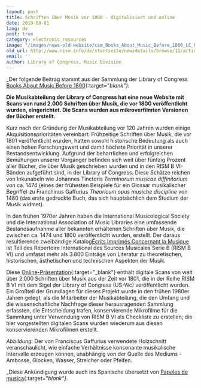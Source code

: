 ```yaml
---
layout: post
title: Schriften über Musik vor 1800 - digitalisiert und online
date: 2019-08-01
lang: de
post: true
category: electronic_resources
image: "/images/news-old-website/csm_Books_About_Music_Before_1800_LC_b26d82da89.jpg"
old_url: http://www.rism.info/de/startseite/newsdetails/browse/11/article/64/books-about-music-before-1800-digitized-and-online.html
email: ''
author: Library of Congress, Music Division
---
```


_Der folgende Beitrag stammt aus der Sammlung der Library of Congress [Books About Music Before 1800](https://www.loc.gov/collections/books-about-music-before-1800/about-this-collection/){:target="_blank"}:_

**Die Musikabteilung der Library of Congress hat eine neue Website mit Scans von rund 2.000 Schriften über Musik, die vor 1800 veröffentlicht wurden, eingerichtet. Die Scans wurden aus mikroverfilmten Versionen der Bücher erstellt.**

Kurz nach der Gründung der Musikabteilung vor 120 Jahren wurden einige Akquisitionsprioritäten vereinbart: Frühzeitige Schriften über Musik, die vor 1801 veröffentlicht wurden, hatten sowohl historische Bedeutung als auch einen hohen Forschungswert und damit höchste Priorität in unserer Bestandsentwicklung. Aufgrund der beharrlichen und erfolgreichen Bemühungen unserer Vorgänger befinden sich weit über fünfzig Prozent aller Bücher, die über Musik geschrieben wurden und in den RISM B VI-Bänden aufgeführt sind, in der Library of Congress. Diese Schätze reichen von Inkunabeln wie Johannes Tinctoris _Terminorum musicae diffinitorium_ von ca. 1474 (eines der frühesten Beispiele für ein Glossar musikalischer Begriffe) zu Franchinus Gaffurius _Theoricum opus musiche discipline_ von 1480 (das erste gedruckte Buch, das sich hauptsächlich dem Studium der Musik widmet).

In den frühen 1970er Jahren haben die International Musicological Society und die International Association of Music Libraries eine umfassende Bestandsaufnahme aller bekannten erhaltenen Schriften über Musik, die zwischen ca. 1474 und 1800 veröffentlicht wurden, erstellt. Der daraus resultierende zweibändige Katalog[Écrits Imprimés Concernant la Musique](/publications.html#c2619) ist Teil des Répertoire International des Sources Musicales Serie B (RISM B VI) und umfasst mehr als 3.800 Einträge von Literatur zu theoretischen, historischen, ästhetischen und technischen Aspekten der Musik.

Diese [Online-Präsentation](https://www.loc.gov/collections/books-about-music-before-1800/){:target="_blank"} enthält digitale Scans von weit über 2.000 Schriften über Musik aus der Zeit vor 1801, die in der Reihe RISM B VI mit dem Sigel der Library of Congress (US-Wc) veröffentlicht wurden. Ein Großteil der Grundlagen für dieses Projekt wurde in den frühen 1980er Jahren gelegt, als die Mitarbeiter der Musikabteilung, die den Umfang und die wissenschaftliche Nachfrage dieser herausragenden Sammlung erfassten, die Entscheidung trafen, konservierende Mikrofilme für die Sammlung unter Verwendung von RISM B VI als Checkliste zu erstellen; die hier vorgestellten digitalen Scans wurden wiederum aus diesen konservierenden Mikrofilmen erstellt.

_Abbildung_: Der von Franciscus Gaffurius verwendete Holzschnitt veranschaulicht, wie einfache Verhältnisse konsonante musikalische Intervalle erzeugen können, unabhängig von der Quelle des Mediums - Ambosse, Glocken, Wasser, Streicher oder Pfeifen.

_Diese Ankündigung wurde auch ins Spanische übersetzt von [Papeles de musica](https://papelesdemusica.wordpress.com/2019/07/30/disponibles-a-texto-completo-dos-mil-libros-sobre-musica-de-la-loc-anteriores-a-1800/){:target="_blank"}._